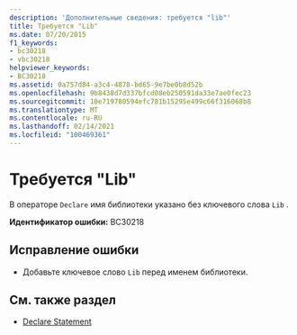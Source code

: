 ```yaml
---
description: 'Дополнительные сведения: требуется "lib"'
title: Требуется "Lib"
ms.date: 07/20/2015
f1_keywords:
- bc30218
- vbc30218
helpviewer_keywords:
- BC30218
ms.assetid: 0a757d84-a3c4-4878-bd65-9e7be0b8d52b
ms.openlocfilehash: 9b8438d7d337bfcd08eb250591da33e7ae0fec23
ms.sourcegitcommit: 10e719780594efc781b15295e499c66f316068b8
ms.translationtype: MT
ms.contentlocale: ru-RU
ms.lasthandoff: 02/14/2021
ms.locfileid: "100469361"
---
```

# <a name="lib-expected"></a>Требуется "Lib"

В операторе `Declare` имя библиотеки указано без ключевого слова `Lib` .  
  
 **Идентификатор ошибки:** BC30218  
  
## <a name="to-correct-this-error"></a>Исправление ошибки  
  
- Добавьте ключевое слово `Lib` перед именем библиотеки.  
  
## <a name="see-also"></a>См. также раздел

- [Declare Statement](../language-reference/statements/declare-statement.md)
